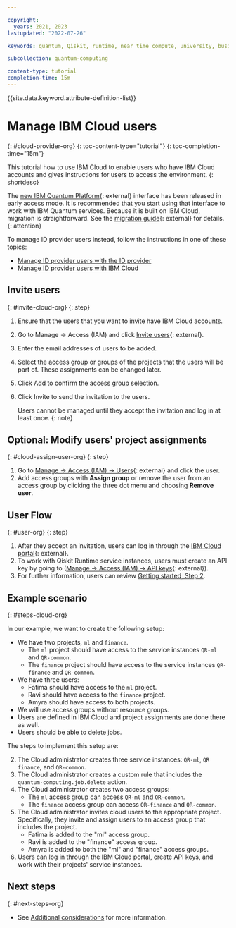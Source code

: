 ```yaml
---

copyright:
  years: 2021, 2023
lastupdated: "2022-07-26"

keywords: quantum, Qiskit, runtime, near time compute, university, business, organization

subcollection: quantum-computing

content-type: tutorial
completion-time: 15m
---
```


{{site.data.keyword.attribute-definition-list}}

# Manage IBM Cloud users
{: #cloud-provider-org}
{: toc-content-type="tutorial"}
{: toc-completion-time="15m"}

This tutorial how to use IBM Cloud to enable users who have IBM Cloud accounts and gives instructions for users to access the environment.
{: shortdesc}

The [new IBM Quantum Platform](https://quantum.cloud.ibm.com/){: external} interface has been released in early access mode.  It is recommended that you start using that interface to work with IBM Quantum services. Because it is built on IBM Cloud, migration is straightforward.  See the [migration guide](https://quantum.cloud.ibm.com/docs/migration-guides/classic-iqp-to-cloud-iqp){: external} for details.
{: attention}

To manage ID provider users instead, follow the instructions in one of these topics:

* [Manage ID provider users with the ID provider](/docs/quantum-computing?topic=quantum-computing-appid-org)
* [Manage ID provider users with IBM Cloud](/docs/quantum-computing?topic=quantum-computing-appid-cloud-org)

## Invite users
{: #invite-cloud-org}
{: step}

1. Ensure that the users that you want to invite have IBM Cloud accounts.
2. Go to Manage → Access (IAM) and click [Invite users](https://cloud.ibm.com/iam/users/invite_users){: external}.
3. Enter the email addresses of users to be added.
4. Select the access group or groups of the projects that the users will be part of. These assignments can be changed later.
5. Click Add to confirm the access group selection.
6. Click Invite to send the invitation to the users.

   Users cannot be managed until they accept the invitation and log in at least once.
   {: note}

## Optional: Modify users' project assignments
{: #cloud-assign-user-org}
{: step}

1. Go to [Manage → Access (IAM) → Users](https://cloud.ibm.com/iam/users){: external} and click the user.
2. Add access groups with **Assign group** or remove the user from an access group by clicking the three dot menu and choosing **Remove user**.

## User Flow
{: #user-org}
{: step}

1. After they accept an invitation, users can log in through the [IBM Cloud portal](https://cloud.ibm.com/){: external}.
2. To work with Qiskit Runtime service instances, users must create an API key by going to ([Manage → Access (IAM) → API keys](https://cloud.ibm.com/iam/apikeys){: external}).
3. For further information, users can review [Getting started, Step 2](/docs/quantum-computing?topic=quantum-computing-get-started#install-packages).

## Example scenario
{: #steps-cloud-org}

In our example, we want to create the following setup:

* We have two projects, `ml` and `finance`.
   * The `ml` project should have access to the service instances `QR-ml` and `QR-common`.
   * The `finance` project should have access to the service instances `QR-finance` and `QR-common`.
* We have three users:
   * Fatima should have access to the `ml` project.
   * Ravi should have access to the `finance` project.
   * Amyra should have access to both projects.
* We will use access groups without resource groups.
* Users are defined in IBM Cloud and project assignments are done there as well.
* Users should be able to delete jobs.

The steps to implement this setup are:

2. The Cloud administrator creates three service instances: `QR-ml`, `QR finance`, and `QR-common`.
3. The Cloud administrator creates a custom rule that includes the `quantum-computing.job.delete` action.
1. The Cloud administrator creates two access groups:
   * The `ml` access group can access `QR-ml` and `QR-common`.
   * The `finance` access group can access `QR-finance` and `QR-common`.
1. The Cloud administrator invites cloud users to the appropriate project. Specifically, they invite and assign users to an access group that includes the project.
   * Fatima is added to the "ml" access group.
   * Ravi is added to the "finance" access group.
   * Amyra is added to both the "ml" and "finance" access groups.
1. Users can log in through the IBM Cloud portal, create API keys, and work with their projects' service instances.

## Next steps
{: #next-steps-org}

* See [Additional considerations](/docs/quantum-computing?topic=quantum-computing-considerations-org) for more information.
